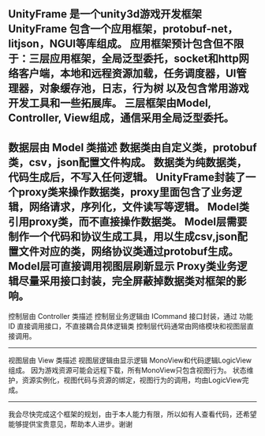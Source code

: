 UnityFrame 是一个unity3d游戏开发框架
UnityFrame 包含一个应用框架，protobuf-net，litjson，NGUI等库组成。
应用框架预计包含但不限于：三层应用框架，全局泛型委托，socket和http网络客户端，本地和远程资源加载，任务调度器，UI管理器，对象缓存池，日志，行为树
以及包含常用游戏开发工具和一些拓展库。
三层框架由Model, Controller, View组成，通信采用全局泛型委托。
-------------------------------------------------------------------------

数据层由 Model 类描述
数据类由自定义类，protobuf类，csv，json配置文件构成。
数据类为纯数据类，代码生成后，不写入任何逻辑。
UnityFrame封装了一个proxy类来操作数据类，proxy里面包含了业务逻辑，网络请求，序列化，文件读写等逻辑。
Model类引用proxy类，而不直接操作数据类。
Model层需要制作一个代码和协议生成工具，用以生成csv,json配置文件对应的类，网络协议类通过protobuf生成。
Model层可直接调用视图层刷新显示
Proxy类业务逻辑尽量采用接口封装，完全屏蔽掉数据类对框架的影响。
--------------------------------------------------------------------------

控制层由 Controller 类描述
控制层业务逻辑由 ICommand 接口封装，通过 功能ID 直接调用接口，不直接耦合具体逻辑类
控制层代码通常由网络模块和视图层直接调用。

---------------------------------------------------------------------------

视图层由 View 类描述
视图层逻辑由显示逻辑 MonoView和代码逻辑LogicView组成。
因为游戏资源可能会远程下载，所有MonoView只包含视图行为。
状态维护，资源实例化，视图代码与资源的绑定，视图行为的调用，均由LogicView完成。

-----------------------------------------------------------------------------

我会尽快完成这个框架的规划，由于本人能力有限，所以如有人查看代码，还希望能够提供宝贵意见，帮助本人进步。谢谢
